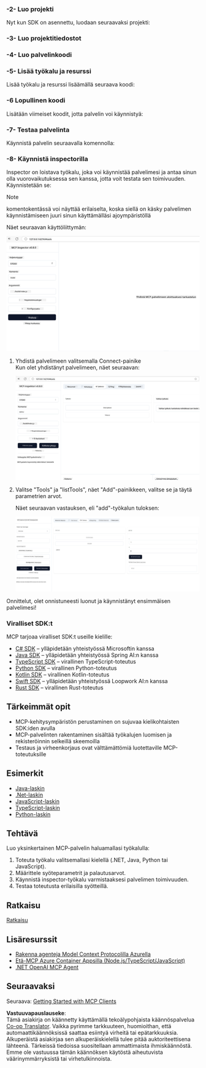 <!--
CO_OP_TRANSLATOR_METADATA:
{
  "original_hash": "bf05718d019040cf0c7d4ccc6d6a1a88",
  "translation_date": "2025-06-13T06:02:37+00:00",
  "source_file": "03-GettingStarted/01-first-server/README.md",
  "language_code": "fi"
}
-->
### -2- Luo projekti

Nyt kun SDK on asennettu, luodaan seuraavaksi projekti:

### -3- Luo projektitiedostot

### -4- Luo palvelinkoodi

### -5- Lisää työkalu ja resurssi

Lisää työkalu ja resurssi lisäämällä seuraava koodi:

### -6 Lopullinen koodi

Lisätään viimeiset koodit, jotta palvelin voi käynnistyä:

### -7- Testaa palvelinta

Käynnistä palvelin seuraavalla komennolla:

### -8- Käynnistä inspectorilla

Inspector on loistava työkalu, joka voi käynnistää palvelimesi ja antaa sinun olla vuorovaikutuksessa sen kanssa, jotta voit testata sen toimivuuden. Käynnistetään se:

> [!NOTE]
> komentokentässä voi näyttää erilaiselta, koska siellä on käsky palvelimen käynnistämiseen juuri sinun käyttämälläsi ajoympäristöllä

Näet seuraavan käyttöliittymän:

![Yhdistä](../../../../translated_images/connect.141db0b2bd05f096fb1dd91273771fd8b2469d6507656c3b0c9df4b3c5473929.fi.png)

1. Yhdistä palvelimeen valitsemalla Connect-painike  
   Kun olet yhdistänyt palvelimeen, näet seuraavan:

   ![Yhdistetty](../../../../translated_images/connected.73d1e042c24075d386cacdd4ee7cd748c16364c277d814e646ff2f7b5eefde85.fi.png)

2. Valitse "Tools" ja "listTools", näet "Add"-painikkeen, valitse se ja täytä parametrien arvot.

   Näet seuraavan vastauksen, eli "add"-työkalun tuloksen:

   ![Add-työkalun suoritus](../../../../translated_images/ran-tool.a5a6ee878c1369ec1e379b81053395252a441799dbf23416c36ddf288faf8249.fi.png)

Onnittelut, olet onnistuneesti luonut ja käynnistänyt ensimmäisen palvelimesi!

### Viralliset SDK:t

MCP tarjoaa viralliset SDK:t useille kielille:
- [C# SDK](https://github.com/modelcontextprotocol/csharp-sdk) – ylläpidetään yhteistyössä Microsoftin kanssa
- [Java SDK](https://github.com/modelcontextprotocol/java-sdk) – ylläpidetään yhteistyössä Spring AI:n kanssa
- [TypeScript SDK](https://github.com/modelcontextprotocol/typescript-sdk) – virallinen TypeScript-toteutus
- [Python SDK](https://github.com/modelcontextprotocol/python-sdk) – virallinen Python-toteutus
- [Kotlin SDK](https://github.com/modelcontextprotocol/kotlin-sdk) – virallinen Kotlin-toteutus
- [Swift SDK](https://github.com/modelcontextprotocol/swift-sdk) – ylläpidetään yhteistyössä Loopwork AI:n kanssa
- [Rust SDK](https://github.com/modelcontextprotocol/rust-sdk) – virallinen Rust-toteutus

## Tärkeimmät opit

- MCP-kehitysympäristön perustaminen on sujuvaa kielikohtaisten SDK:iden avulla
- MCP-palvelinten rakentaminen sisältää työkalujen luomisen ja rekisteröinnin selkeillä skeemoilla
- Testaus ja virheenkorjaus ovat välttämättömiä luotettaville MCP-toteutuksille

## Esimerkit

- [Java-laskin](../samples/java/calculator/README.md)
- [.Net-laskin](../../../../03-GettingStarted/samples/csharp)
- [JavaScript-laskin](../samples/javascript/README.md)
- [TypeScript-laskin](../samples/typescript/README.md)
- [Python-laskin](../../../../03-GettingStarted/samples/python)

## Tehtävä

Luo yksinkertainen MCP-palvelin haluamallasi työkalulla:
1. Toteuta työkalu valitsemallasi kielellä (.NET, Java, Python tai JavaScript).
2. Määrittele syöteparametrit ja palautusarvot.
3. Käynnistä inspector-työkalu varmistaaksesi palvelimen toimivuuden.
4. Testaa toteutusta erilaisilla syötteillä.

## Ratkaisu

[Ratkaisu](./solution/README.md)

## Lisäresurssit

- [Rakenna agenteja Model Context Protocolilla Azurella](https://learn.microsoft.com/azure/developer/ai/intro-agents-mcp)
- [Etä-MCP Azure Container Appsilla (Node.js/TypeScript/JavaScript)](https://learn.microsoft.com/samples/azure-samples/mcp-container-ts/mcp-container-ts/)
- [.NET OpenAI MCP Agent](https://learn.microsoft.com/samples/azure-samples/openai-mcp-agent-dotnet/openai-mcp-agent-dotnet/)

## Seuraavaksi

Seuraava: [Getting Started with MCP Clients](/03-GettingStarted/02-client/README.md)

**Vastuuvapauslauseke**:  
Tämä asiakirja on käännetty käyttämällä tekoälypohjaista käännöspalvelua [Co-op Translator](https://github.com/Azure/co-op-translator). Vaikka pyrimme tarkkuuteen, huomioithan, että automaattikäännöksissä saattaa esiintyä virheitä tai epätarkkuuksia. Alkuperäistä asiakirjaa sen alkuperäiskielellä tulee pitää auktoriteettisena lähteenä. Tärkeissä tiedoissa suositellaan ammattimaista ihmiskäännöstä. Emme ole vastuussa tämän käännöksen käytöstä aiheutuvista väärinymmärryksistä tai virhetulkinnoista.